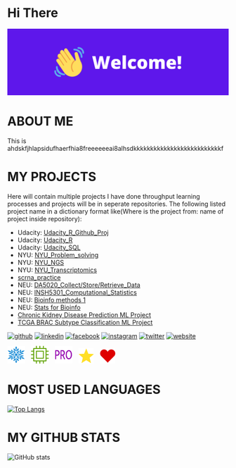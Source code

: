 # Hi There
![Hi There ](https://github.com/zunqiu-wang/zunqiu-wang/blob/main/welcome1.png?raw=true)


# ABOUT ME
This is ahdskfjhlapsidufhaerfhia8freeeeeeai8alhsdkkkkkkkkkkkkkkkkkkkkkkkkkkf


# MY PROJECTS 

Here will contain multiple projects I have done throughput learning processes and projects will be in seperate repositories.
The following listed project name in a dictionary format like(Where is the project from: name of project inside repository):
- Udacity: [Udacity_R_Github_Proj](https://github.com/zunqiu-wang/Udacity-R-Github-Proj)
- Udacity: [Udacity_R](https://github.com/zunqiu-wang/Udacity_R)
- Udacity: [Udacity_SQL](https://github.com/zunqiu-wang/Udacity_SQL)
- NYU: [NYU_Problem_solving](https://github.com/zunqiu-wang/NYU_Problem_solving)
- NYU: [NYU_NGS](https://github.com/zunqiu-wang/NYU_NGS)
- NYU: [NYU_Transcriptomics](https://github.com/zunqiu-wang/NYU_Transcriptomics)
- [scrna_practice](https://github.com/zunqiu-wang/scrna_project)
- NEU: [DA5020_Collect/Store/Retrieve_Data](https://github.com/zunqiu-wang/DA5020)
- NEU: [INSH5301_Computational_Statistics](https://github.com/zunqiu-wang/INSH5301)
- NEU: [Bioinfo methods 1](https://github.com/zunqiu-wang/Bioinfo-methods-1)
- NEU: [Stats for Bioinfo](https://github.com/zunqiu-wang/Stats-for-Bioinf)
- [Chronic Kidney Disease Prediction ML Project](https://github.com/zunqiu-wang/Chronic-Kidney-Disease-Prediction-ML-project)
- [TCGA BRAC Subtype Classification ML Project](https://github.com/zunqiu-wang/TCGA-BRAC-ML-proj)



[<img src='https://cdn.jsdelivr.net/npm/simple-icons@3.0.1/icons/github.svg' alt='github' height='40'>](https://github.com/zunqiu-wang)  [<img src='https://cdn.jsdelivr.net/npm/simple-icons@3.0.1/icons/linkedin.svg' alt='linkedin' height='40'>](https://www.linkedin.com/in/zqw1103/)  [<img src='https://cdn.jsdelivr.net/npm/simple-icons@3.0.1/icons/facebook.svg' alt='facebook' height='40'>](https://www.facebook.com/#)  [<img src='https://cdn.jsdelivr.net/npm/simple-icons@3.0.1/icons/instagram.svg' alt='instagram' height='40'>](https://www.instagram.com/#/)  [<img src='https://cdn.jsdelivr.net/npm/simple-icons@3.0.1/icons/twitter.svg' alt='twitter' height='40'>](https://twitter.com/#)  [<img src='https://cdn.jsdelivr.net/npm/simple-icons@3.0.1/icons/icloud.svg' alt='website' height='40'>](#)  

<a href='https://archiveprogram.github.com/'><img src='https://raw.githubusercontent.com/acervenky/animated-github-badges/master/assets/acbadge.gif' width='40' height='40'></a> <a href='https://docs.github.com/en/developers'><img src='https://raw.githubusercontent.com/acervenky/animated-github-badges/master/assets/devbadge.gif' width='40' height='40'></a> <a href='https://github.com/pricing'><img src='https://raw.githubusercontent.com/acervenky/animated-github-badges/master/assets/pro.gif' width='40' height='40'></a> <a href='https://stars.github.com/'><img src='https://raw.githubusercontent.com/acervenky/animated-github-badges/master/assets/starbadge.gif' width='35' height='35'></a> <a href='https://docs.github.com/en/github/supporting-the-open-source-community-with-github-sponsors'><img src='https://raw.githubusercontent.com/acervenky/animated-github-badges/master/assets/sponsorbadge.gif' width='35' height='35'></a> 


# MOST USED LANGUAGES

[![Top Langs](https://github-readme-stats.vercel.app/api/top-langs/?username=zunqiu-wang)](https://github.com/anuraghazra/github-readme-stats)


# MY GITHUB STATS
![GitHub stats](https://github-readme-stats.vercel.app/api?username=zunqiu-wang&show_icons=true&count_private=true)  

 




